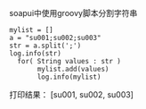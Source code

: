 soapui中使用groovy脚本分割字符串
```
mylist = []
a = "su001;su002;su003"
str = a.split(';')
log.info(str)
  for( String values : str )
       mylist.add(values)
       log.info(mylist)
```

打印结果：
[su001, su002, su003]

